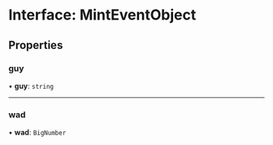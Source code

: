 # Interface: MintEventObject

## Properties

### guy

• **guy**: `string`

___

### wad

• **wad**: `BigNumber`
